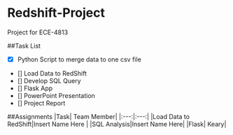 # Redshift-Project
Project for ECE-4813

##Task List
- [X] Python Script to merge data to one csv file
- [] Load Data to RedShift
- [] Develop SQL Query
- [] Flask App
- [] PowerPoint Presentation
- [] Project Report


##Assignments
|Task| Team Member|
|:---:|:---:|
|Load Data to RedShift|Insert Name Here |
|SQL Analysis|Insert Name Here|
|Flask| Keary|
